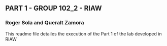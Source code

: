 ## PART 1 - GROUP 102_2 - RIAW
### Roger Sola and Queralt Zamora

This readme file detailes the execution of the Part 1 of the lab developed in RIAW
